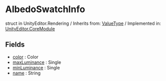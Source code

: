 # AlbedoSwatchInfo
struct in UnityEditor.Rendering
 / Inherits from: <a href="https://docs.unity3d.com/6000.0/Documentation/ScriptReference/ValueType.html">ValueType</a> / Implemented in: <a href="https://docs.unity3d.com/6000.0/Documentation/ScriptReference/UnityEditor.CoreModule.html">UnityEditor.CoreModule</a>
## Fields
- <a href="https://docs.unity3d.com/6000.0/Documentation/ScriptReference/AlbedoSwatchInfo-color.html">color</a> : Color
- <a href="https://docs.unity3d.com/6000.0/Documentation/ScriptReference/AlbedoSwatchInfo-maxLuminance.html">maxLuminance</a> : Single
- <a href="https://docs.unity3d.com/6000.0/Documentation/ScriptReference/AlbedoSwatchInfo-minLuminance.html">minLuminance</a> : Single
- <a href="https://docs.unity3d.com/6000.0/Documentation/ScriptReference/AlbedoSwatchInfo-name.html">name</a> : String
